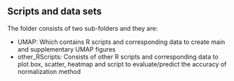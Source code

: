 ## Scripts and data sets

The folder consists of two sub-folders and they are:
- UMAP: Which contains R scripts and corresponding data to create main and supplementary UMAP figures 
- other_RScripts: Consists of other R scripts and corresponding data to plot box, scatter, heatmap and script to evaluate/predict the accuracy of normalization method

